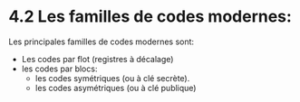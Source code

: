 # 4.2 Les familles de codes modernes:

Les principales familles de codes modernes sont:
- Les codes par flot (registres à décalage)
- les codes par blocs:
  - les codes symétriques (ou à clé secrète).
  - les codes asymétriques (ou à clé publique)